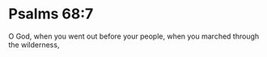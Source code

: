 # Psalms 68:7

O God, when you went out before your people, when you marched through the wilderness,
